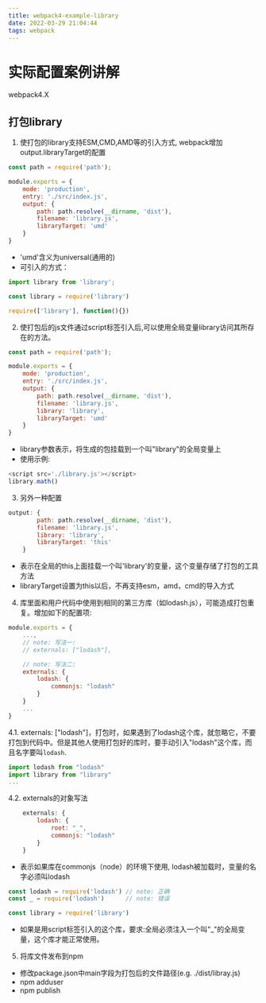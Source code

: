 ```yaml
---
title: webpack4-example-library
date: 2022-03-29 21:04:44
tags: webpack
---
```

# 实际配置案例讲解
webpack4.X

## 打包library 
1. 使打包的library支持ESM,CMD,AMD等的引入方式, webpack增加output.libraryTarget的配置
``` javascript
const path = require('path');

module.exports = {
    mode: 'production',
    entry: './src/index.js',
    output: {
        path: path.resolve(__dirname, 'dist'),
        filename: 'library.js',
        libraryTarget: 'umd'
    }
}
```
* 'umd'含义为universal(通用的)
* 可引入的方式：
``` javascript
import library from 'library';

const library = require('library')

require(['library'], function(){})
```

2. 使打包后的js文件通过script标签引入后,可以使用全局变量library访问其所存在的方法。
``` javascript
const path = require('path');

module.exports = {
    mode: 'production',
    entry: './src/index.js',
    output: {
        path: path.resolve(__dirname, 'dist'),
        filename: 'library.js',
        library: 'library',
        libraryTarget: 'umd'
    }
}
```
* library参数表示，将生成的包挂载到一个叫"library"的全局变量上
* 使用示例:
``` javascript
<script src='./library.js'></script>
library.math()
```
3. 另外一种配置
``` javascript
output: {
        path: path.resolve(__dirname, 'dist'),
        filename: 'library.js',
        library: 'library',
        libraryTarget: 'this'
    }
```
* 表示在全局的this上面挂载一个叫'library'的变量，这个变量存储了打包的工具方法
* libraryTarget设置为this以后，不再支持esm，amd，cmd的导入方式

4. 库里面和用户代码中使用到相同的第三方库（如lodash.js），可能造成打包重复。增加如下的配置项:
``` javascript
module.exports = {
    ...,
    // note: 写法一:
    // externals: ["lodash"],

    // note: 写法二:
    externals: {
        lodash: {
            commonjs: "lodash"
        }
    }
    ...
}
```
4.1. externals: ["lodash"]，打包时，如果遇到了lodash这个库，就忽略它，不要打包到代码中。但是其他人使用打包好的库时，要手动引入"lodash"这个库，而且名字要叫`lodash`.
``` javascript
import lodash from "lodash"
import library from "library"
...
```

4.2. externals的对象写法
``` javascript 
    externals: {
        lodash: {
            root: "_",
            commonjs: "lodash"
        }
    }
```
* 表示如果库在commonjs（node）的环境下使用, lodash被加载时，变量的名字必须叫lodash
``` javascript
const lodash = require('lodash') // note: 正确
const _ = require('lodash')      // note: 错误

const library = require('library')
```
* 如果是用script标签引入的这个库，要求:全局必须注入一个叫"_"的全局变量，这个库才能正常使用。

5. 将库文件发布到npm
* 修改package.json中main字段为打包后的文件路径(e.g. ./dist/libray.js)
* npm adduser
* npm publish